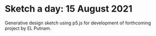 # Sketch a day: 15 August 2021

Generative design sketch using p5.js for development of forthcoming project by EL Putnam.
